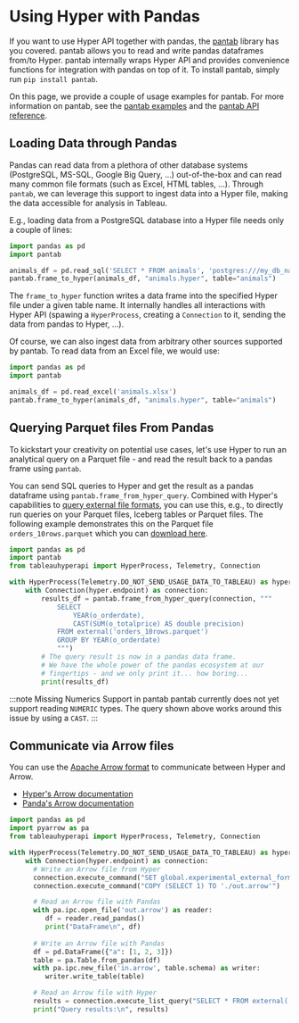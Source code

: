 # Using Hyper with Pandas

If you want to use Hyper API together with pandas, the [pantab](https://pantab.readthedocs.io/en/latest/index.html) library has you covered.
pantab allows you to read and write pandas dataframes from/to Hyper.
pantab internally wraps Hyper API and provides convenience functions for integration with pandas on top of it.
To install pantab, simply run `pip install pantab`.

On this page, we provide a couple of usage examples for pantab.
For more information on pantab, see the [pantab examples](https://pantab.readthedocs.io/en/latest/examples.html) and the [pantab API reference](https://pantab.readthedocs.io/en/latest/api.html).

## Loading Data through Pandas

Pandas can read data from a plethora of other database systems (PostgreSQL, MS-SQL, Google Big Query, ...) out-of-the-box and can read many common file formats (such as Excel, HTML tables, ...).
Through `pantab`, we can leverage this support to ingest data into a Hyper file, making the data accessible for analysis in Tableau.

E.g., loading data from a PostgreSQL database into a Hyper file needs only a couple of lines:

```python
import pandas as pd
import pantab

animals_df = pd.read_sql('SELECT * FROM animals', 'postgres:///my_db_name') 
pantab.frame_to_hyper(animals_df, "animals.hyper", table="animals")
```

The `frame_to_hyper` function writes a data frame into the specified Hyper file under a given table name.
It internally handles all interactions with Hyper API (spawing a `HyperProcess`, creating a `Connection` to it, sending the data from pandas to Hyper, ...).

Of course, we can also ingest data from arbitrary other sources supported by pantab.
To read data from an Excel file, we would use:

```python
import pandas as pd
import pantab

animals_df = pd.read_excel('animals.xlsx')  
pantab.frame_to_hyper(animals_df, "animals.hyper", table="animals")
```

## Querying Parquet files From Pandas

To kickstart your creativity on potential use cases, let's use Hyper to run an analytical query on a Parquet file - and read the result back to a pandas frame using `pantab`.

You can send SQL queries to Hyper and get the result as a pandas dataframe using `pantab.frame_from_hyper_query`.
Combined with Hyper's capabilities to [query external file formats](../sql/external/), you can use this, e.g., to directly run queries on your Parquet files, Iceberg tables or Parquet files.
The following example demonstrates this on the Parquet file `orders_10rows.parquet` which you can [download here](https://github.com/tableau/hyper-api-samples/raw/main/Community-Supported/parquet-to-hyper/orders_10rows.parquet).

```python
import pandas as pd
import pantab
from tableauhyperapi import HyperProcess, Telemetry, Connection

with HyperProcess(Telemetry.DO_NOT_SEND_USAGE_DATA_TO_TABLEAU) as hyper:
    with Connection(hyper.endpoint) as connection:
        results_df = pantab.frame_from_hyper_query(connection, """
            SELECT
                YEAR(o_orderdate),
                CAST(SUM(o_totalprice) AS double precision)
            FROM external('orders_10rows.parquet')
            GROUP BY YEAR(o_orderdate)
            """)
        # The query result is now in a pandas data frame.
        # We have the whole power of the pandas ecosystem at our
        # fingertips - and we only print it... how boring...
        print(results_df)
```

:::note Missing Numerics Support in pantab
pantab currently does not yet support reading `NUMERIC` types.
The query shown above works around this issue by using a `CAST`.
:::


## Communicate via Arrow files

You can use the [Apache Arrow format](https://arrow.apache.org/) to communicate between Hyper and Arrow.

* [Hyper's Arrow documentation](../sql/external/syntax)
* [Panda's Arrow documentation](https://arrow.apache.org/docs/python/pandas.html)

```python
import pandas as pd
import pyarrow as pa
from tableauhyperapi import HyperProcess, Telemetry, Connection

with HyperProcess(Telemetry.DO_NOT_SEND_USAGE_DATA_TO_TABLEAU) as hyper:
    with Connection(hyper.endpoint) as connection:
      # Write an Arrow file from Hyper
      connection.execute_command("SET global.experimental_external_format_arrow=1")
      connection.execute_command("COPY (SELECT 1) TO './out.arrow'")

      # Read an Arrow file with Pandas
      with pa.ipc.open_file('out.arrow') as reader:
         df = reader.read_pandas()
         print("DataFrame\n", df)
      
      # Write an Arrow file with Pandas
      df = pd.DataFrame({"a": [1, 2, 3]})
      table = pa.Table.from_pandas(df)
      with pa.ipc.new_file('in.arrow', table.schema) as writer:
         writer.write_table(table)

      # Read an Arrow file with Hyper
      results = connection.execute_list_query("SELECT * FROM external('in.arrow', columns => descriptor(a bigint))")
      print("Query results:\n", results)
```
